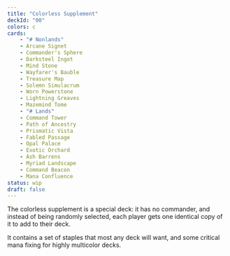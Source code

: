 ```yaml
---
title: "Colorless Supplement"
deckId: "00"
colors: c
cards:
    - "# Nonlands"
    - Arcane Signet
    - Commander's Sphere
    - Darksteel Ingot
    - Mind Stone
    - Wayfarer's Bauble
    - Treasure Map
    - Solemn Simulacrum
    - Worn Powerstone
    - Lightning Greaves
    - Mazemind Tome
    - "# Lands"
    - Command Tower
    - Path of Ancestry
    - Prismatic Vista
    - Fabled Passage
    - Opal Palace
    - Exotic Orchard
    - Ash Barrens
    - Myriad Landscape
    - Command Beacon
    - Mana Confluence
status: wip
draft: false
---
```


The colorless supplement is a special deck: it has no commander, and instead of being randomly selected, each player gets one identical copy of it to add to their deck.

It contains a set of staples that most any deck will want, and some critical mana fixing for highly multicolor decks.